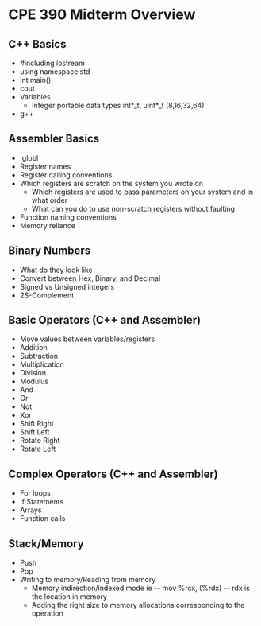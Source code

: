 # CPE 390 Midterm Overview

## C++ Basics

* #including iostream
* using namespace std
* int main()
* cout
* Variables
  * Integer portable data types int*\_t, uint*\_t (8,16,32,64)
* g++

## Assembler Basics

* .globl
* Register names
* Register calling conventions
* Which registers are scratch on the system you wrote on
  * Which registers are used to pass parameters on your system and in what order
  * What can you do to use non-scratch registers without faulting
* Function naming conventions
* Memory reliance

## Binary Numbers

* What do they look like
* Convert between Hex, Binary, and Decimal
* Signed vs Unsigned integers
* 2S-Complement

## Basic Operators (C++ and Assembler)

* Move values between variables/registers
* Addition
* Subtraction
* Multiplication
* Division
* Modulus
* And
* Or
* Not
* Xor
* Shift Right
* Shift Left
* Rotate Right
* Rotate Left

## Complex Operators (C++ and Assembler)

* For loops
* If Statements
* Arrays
* Function calls

## Stack/Memory

* Push
* Pop
* Writing to memory/Reading from memory
  * Memory indirection/indexed mode ie -- mov %rcx, (%rdx) -- rdx is the location in memory
  * Adding the right size to memory allocations corresponding to the operation
